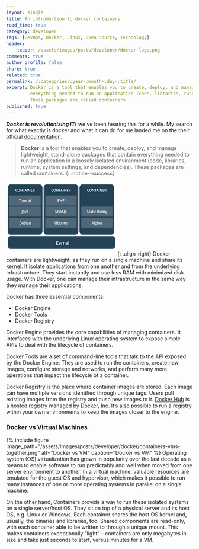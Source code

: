 ```yaml
---
layout: single
title: An introduction to docker containers
read_time: true
category: developer
tags: [DevOps, Docker, Linux, Open Source, Technology]
header:
    teaser: /assets/images/posts/developer/docker-logo.png
comments: true
author_profile: false
share: true
related: true
permalink: /:categories/:year-:month-:day-:title/
excerpt: Docker is a tool that enables you to create, deploy, and manage lightweight, stand-alone packages that contain 
         everything needed to run an application (code, libraries, runtime, system settings, and dependencies). 
         These packages are called containers.
published: true
---
```


***Docker is revolutionizing IT!*** we've been hearing this for a while. My search for what exactly is docker and what it 
can do for me landed me on the their official [documentation](https://docs.docker.com/). 

> **Docker** is a tool that enables you to create, deploy, and manage lightweight, stand-alone packages that contain 
everything needed to run an application in a loosely isolated environment (code, libraries, runtime, system settings, and dependencies). 
These packages are called containers.
{: .notice--success}

![image-right](/assets/images/posts/developer/docker/docker-container.png){: .align-right}
Docker containers are lightweight, as they run on a single machine and share its kernel. It isolate applications from one another and from the underlying infrastructure.
They start instantly and use less RAM with minimized disk usage. With Docker, one can manage their infrastructure in the same way they manage their applications.

Docker has three essential components:
- Docker Engine
- Docker Tools
- Docker Registry

Docker Engine provides the core capabilities of managing containers. It interfaces with the underlying Linux operating system to expose simple APIs to deal with the lifecycle of containers.

Docker Tools are a set of command-line tools that talk to the API exposed by the Docker Engine. They are used to run the containers, create new images, configure storage and networks, and perform many more operations that impact the lifecycle of a container.

Docker Registry is the place where container images are stored. Each image can have multiple versions identified through unique tags. Users pull existing images from the registry and push new images to it. [Docker Hub](https://hub.docker.com/) is a hosted registry managed by [Docker, Inc](https://www.docker.com/). It’s also possible to run a registry within your own environments to keep the images closer to the engine.


### Docker vs Virtual Machines 
{% include figure image_path="/assets/images/posts/developer/docker/containers-vms-together.png" alt="Docker vs VM" caption="Docker vs VM" %}
Operating system (OS) virtualization has grown in popularity over the last decade as a means to enable software to run predictably and well when moved 
from one server environment to another. In a virtual machine, valuable resources are emulated for the guest OS and hypervisor, which makes it possible to run many 
instances of one or more operating systems in parallel on a single machine.

On the other hand, Containers provide a way to run these isolated systems on a single server/host OS. They sit on top of a physical server and its host OS, 
e.g. Linux or Windows. Each container shares the host OS kernel and, usually, the binaries and libraries, too. Shared components are read-only, 
with each container able to be written to through a unique mount. This makes containers exceptionally “light” – containers are only megabytes in size and 
take just seconds to start, versus minutes for a VM.


